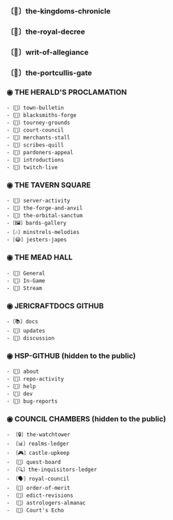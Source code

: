 ### 〔📜〕the-kingdoms-chronicle

### 〔📕〕the-royal-decree

### 〔📜〕writ-of-allegiance

### 〔🚪〕the-portcullis-gate

### ◉ THE HERALD'S PROCLAMATION

    -〔📢〕town-bulletin
    -〔🔄〕blacksmiths-forge
    -〔📅〕tourney-grounds
    -〔📩〕court-council
    -〔🛒〕merchants-stall
    -〔📜〕scribes-quill
    -〔🚫〕pardoners-appeal
    -〔👋〕introductions
    -〔🔴〕twitch-live

### ◉ THE TAVERN SQUARE

    -〔🔴〕server-activity
    -〔💬〕the-forge-and-anvil
    -〔💬〕the-orbital-sanctum
    -〔🖼〕bards-gallery
    -〔🎶〕minstrels-melodies
    -〔😂〕jesters-japes

### ◉ THE MEAD HALL

    -〔🎤〕General
    -〔🎤〕In-Game
    -〔🔴〕Stream

### ◉ JERICRAFTDOCS GITHUB

    -〔📚〕docs
    -〔📣〕updates
    -〔💬〕discussion

### ◉ HSP-GITHUB (hidden to the public)

    -〔📝〕about
    -〔🔔〕repo-activity
    -〔🙋〕help
    -〔🎨〕dev
    -〔🐛〕bug-reports

### ◉ COUNCIL CHAMBERS (hidden to the public)

    - 〔🔒〕the-watchtower
    - 〔📊〕realms-ledger
    - 〔🎮〕castle-upkeep
    - 〔📂〕quest-board
    - 〔🔍〕the-inquisitors-ledger
    - 〔🗣〕royal-council
    - 〔🏅〕order-of-merit
    - 〔📑〕edict-revisions
    - 〔📅〕astrologers-almanac
    - 〔🎤〕Court's Echo